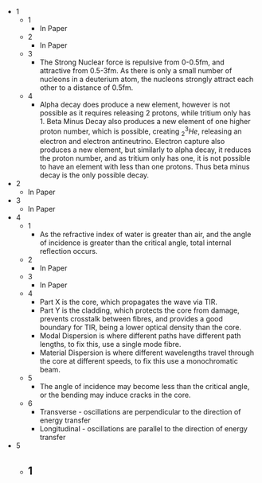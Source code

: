 - 1
	- 1
		- In Paper
	- 2
		- In Paper
	- 3
		- The Strong Nuclear force is repulsive from 0-0.5fm, and attractive from 0.5-3fm. As there is only a small number of nucleons in a deuterium atom, the nucleons strongly attract each other to a distance of 0.5fm.
	- 4
		- Alpha decay does produce a new element, however is not possible as it requires releasing 2 protons, while tritium only has 1. Beta Minus Decay also produces a new element of one higher proton number, which is possible, creating $_2^3He$, releasing an electron and electron antineutrino. Electron capture also produces a new element, but similarly to alpha decay, it reduces the proton number, and as tritium only has one, it is not possible to have an element with less than one protons. Thus beta minus decay is the only possible decay.
- 2
	- In Paper
- 3
	- In Paper
- 4
	- 1
		- As the refractive index of water is greater than air, and the angle of incidence is greater than the critical angle, total internal reflection occurs.
	- 2
		- In Paper
	- 3
		- In Paper
	- 4
		- Part X is the core, which propagates the wave via TIR.
		- Part Y is the cladding, which protects the core from damage, prevents crosstalk between fibres, and provides a good boundary for TIR, being a lower optical density than the core.
		- Modal Dispersion is where different paths have different path lengths, to fix this, use a single mode fibre.
		- Material Dispersion is where different wavelengths travel through the core at different speeds, to fix this use a monochromatic beam.
	- 5
		- The angle of incidence may become less than the critical angle, or the bending may induce cracks in the core.
	- 6
		- Transverse - oscillations are perpendicular to the direction of energy transfer
		- Longitudinal - oscillations are parallel to the direction of energy transfer
- 5
	- 1
		- 